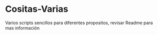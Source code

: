# Cositas-Varias
Varios scripts sencillos para diferentes propositos, revisar Readme para mas información
